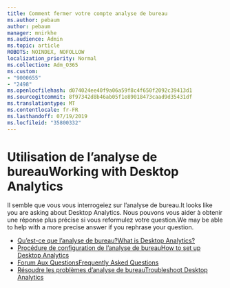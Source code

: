 ```yaml
---
title: Comment fermer votre compte analyse de bureau
ms.author: pebaum
author: pebaum
manager: mnirkhe
ms.audience: Admin
ms.topic: article
ROBOTS: NOINDEX, NOFOLLOW
localization_priority: Normal
ms.collection: Adm_O365
ms.custom:
- "9000655"
- "2498"
ms.openlocfilehash: d074024ee40f9a06a59f8c4f650f2092c39413d1
ms.sourcegitcommit: 8f97342d8b46ab05f1e89018473caad9d35431df
ms.translationtype: MT
ms.contentlocale: fr-FR
ms.lasthandoff: 07/19/2019
ms.locfileid: "35800332"
---
```

# <a name="working-with-desktop-analytics"></a><span data-ttu-id="6a33f-102">Utilisation de l’analyse de bureau</span><span class="sxs-lookup"><span data-stu-id="6a33f-102">Working with Desktop Analytics</span></span>

<span data-ttu-id="6a33f-103">Il semble que vous vous interrogeiez sur l’analyse de bureau.</span><span class="sxs-lookup"><span data-stu-id="6a33f-103">It looks like you are asking about Desktop Analytics.</span></span> <span data-ttu-id="6a33f-104">Nous pouvons vous aider à obtenir une réponse plus précise si vous reformulez votre question.</span><span class="sxs-lookup"><span data-stu-id="6a33f-104">We may be able to help with a more precise answer if you rephrase your question.</span></span>

- [<span data-ttu-id="6a33f-105">Qu’est-ce que l’analyse de bureau?</span><span class="sxs-lookup"><span data-stu-id="6a33f-105">What is Desktop Analytics?</span></span>](https://docs.microsoft.com/sccm/desktop-analytics/overview)
- [<span data-ttu-id="6a33f-106">Procédure de configuration de l’analyse de bureau</span><span class="sxs-lookup"><span data-stu-id="6a33f-106">How to set up Desktop Analytics</span></span>](https://docs.microsoft.com/sccm/desktop-analytics/set-up)
- [<span data-ttu-id="6a33f-107">Forum Aux Questions</span><span class="sxs-lookup"><span data-stu-id="6a33f-107">Frequently Asked Questions</span></span>](https://docs.microsoft.com/sccm/desktop-analytics/faq)
- [<span data-ttu-id="6a33f-108">Résoudre les problèmes d’analyse de bureau</span><span class="sxs-lookup"><span data-stu-id="6a33f-108">Troubleshoot Desktop Analytics</span></span>](https://docs.microsoft.com/sccm/desktop-analytics/troubleshooting)